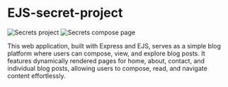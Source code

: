 # EJS-secret-project
![Secrets project](https://github.com/diorithaliti/EJS-secret-project/assets/74361197/7e5ce1a6-93d4-4a56-9bb0-1b9191dac10b)
![Secrets compose page](https://github.com/diorithaliti/EJS-secret-project/assets/74361197/fbb1f924-8741-4a5f-8ba6-7dc253015f29)

This web application, built with Express and EJS, serves as a simple blog platform where users can compose, view, and explore blog posts. 
It features dynamically rendered pages for home, about, contact, and individual blog posts, allowing users to compose, read, and navigate content effortlessly.
